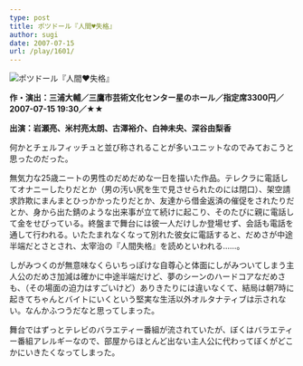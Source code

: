 ```yaml
---
type: post
title: ポツドール『人間♥失格』
author: sugi
date: 2007-07-15
url: /play/1601/
---
```

<img src="/images/play/20070715.jpg" alt="ポツドール『人間♥失格』" class="alignleft" />

**作・演出：三浦大輔／三鷹市芸術文化センター星のホール／指定席3300円／2007-07-15 19:30／★★**

**出演：岩瀬亮、米村亮太朗、古澤裕介、白神未央、深谷由梨香**

何かとチェルフィッチュと並び称されることが多いユニットなのでみておこうと思ったのだった。

無気力な25歳ニートの男性のだめだめな一日を描いた作品。テレクラに電話してオナニーしたりだとか（男の汚い尻を生で見させられたのには閉口）、架空請求詐欺にまんまとひっかかったりだとか、友達から借金返済の催促をされたりだとか、身から出た錆のような出来事が立て続けに起こり、そのたびに親に電話して金をせびっている。終盤まで舞台には彼一人だけしか登場せず、会話も電話を通して行われる。いたたまれなくなって別れた彼女に電話すると、だめさが中途半端だとさとされ、太宰治の『人間失格』を読めといわれる......。

しがみつくのが無意味なくらいちっぽけな自尊心と体面にしがみついてしまう主人公のだめさ加減は確かに中途半端だけど、夢のシーンのハードコアなだめさも、（その場面の迫力はすごいけど）ありきたりには違いなくて、結局は朝7時に起きてちゃんとバイトにいくという堅実な生活以外オルタナティブは示されない。なんかふつうだなと思ってしまった。

舞台ではずっとテレビのバラエティー番組が流されていたが、ぼくはバラエティー番組アレルギーなので、部屋からほとんど出ない主人公に代わってぼくがどこかにいきたくなってしまった。
